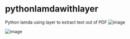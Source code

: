 # pythonlamdawithlayer
Python lamda using layer to extract text out of PDF
![image](https://github.com/Kriengg/pythonlamdawithlayer/assets/6264991/da3b4d3e-2933-4e00-9687-d159ef565abe)




![image](https://github.com/Kriengg/pythonlamdawithlayer/assets/6264991/3e942415-e8b8-4724-a61f-9801191392aa)

